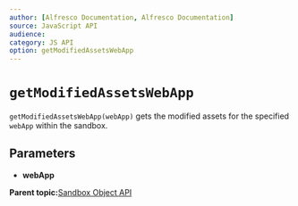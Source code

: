 ```yaml
---
author: [Alfresco Documentation, Alfresco Documentation]
source: JavaScript API
audience: 
category: JS API
option: getModifiedAssetsWebApp
---
```


# `getModifiedAssetsWebApp`

`getModifiedAssetsWebApp(webApp)` gets the modified assets for the specified `webApp` within the sandbox.

## Parameters

-   **webApp**

**Parent topic:**[Sandbox Object API](../references/API-JS-Sandbox-Object.md)

